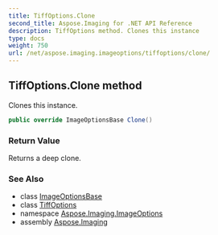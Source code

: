 ```yaml
---
title: TiffOptions.Clone
second_title: Aspose.Imaging for .NET API Reference
description: TiffOptions method. Clones this instance
type: docs
weight: 750
url: /net/aspose.imaging.imageoptions/tiffoptions/clone/
---
```

## TiffOptions.Clone method

Clones this instance.

```csharp
public override ImageOptionsBase Clone()
```

### Return Value

Returns a deep clone.

### See Also

* class [ImageOptionsBase](../../../aspose.imaging/imageoptionsbase/)
* class [TiffOptions](../)
* namespace [Aspose.Imaging.ImageOptions](../../tiffoptions/)
* assembly [Aspose.Imaging](../../../)


